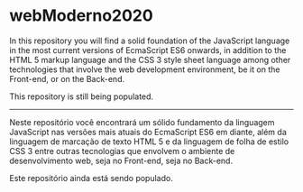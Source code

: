 # webModerno2020

In this repository you will find a solid foundation of the JavaScript language in the most current versions of EcmaScript ES6 onwards, in addition to the HTML 5 markup language and the CSS 3 style sheet language among other technologies that involve the web development environment, be it on the Front-end, or on the Back-end.

This repository is still being populated.

-------------------------------------------------------------------------------------------------------------------------------

Neste repositório você encontrará um sólido fundamento da linguagem JavaScript nas versões mais atuais do EcmaScript ES6 em diante, além da linguagem de marcação de texto HTML 5 e da linguagem de folha de estilo CSS 3 entre outras tecnologias que envolvem o ambiente de desenvolvimento web, seja no Front-end, seja no Back-end.

Este repositório ainda está sendo populado.

